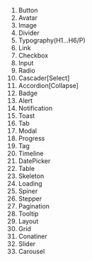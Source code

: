 1. Button 
2. Avatar 
3. Image 
4. Divider 
5. Typography(H1...H6/P) 
6. Link 
7. Checkbox
8. Input 
9. Radio 
10. Cascader[Select] 
11. Accordion[Collapse] 
12. Badge 
13. Alert
14. Notification 
15. Toast 
16. Tab 
17. Modal 
18. Progress 
19. Tag 
20. Timeline 
21. DatePicker 
22. Table
23. Skeleton
24. Loading 
25. Spiner 
26. Stepper
27. Pagination
28. Tooltip 
29. Layout 
30. Grid
31. Conatiner 
32. Slider 
33. Carousel
